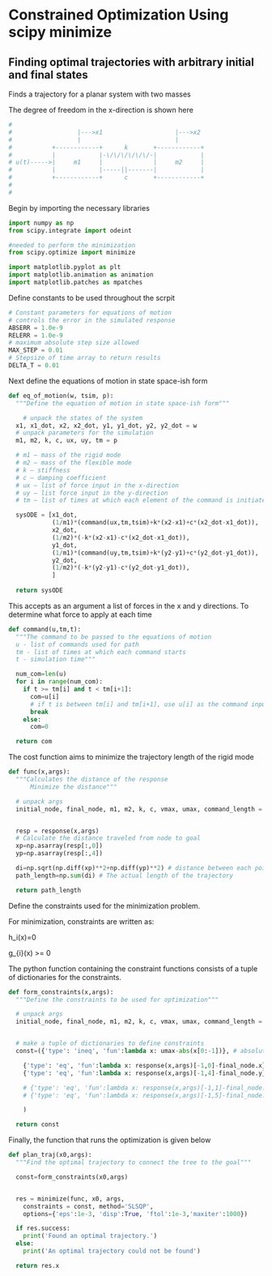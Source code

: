 # Constrained Optimization Using scipy minimize
## Finding optimal trajectories with arbitrary initial and final states


Finds a trajectory for a planar system with two masses

The degree of freedom in the x-direction is shown here
```python
# 
#                  |--->x1                    |--->x2
#                  |                          |
#           +------------+      k       +------------+
#           |            |-\/\/\/\/\/\/-|            |
# u(t)----->|     m1     |              |     m2     |
#           |            |-----||-------|            |
#           +------------+      c       +------------+
# 
#
```


Begin by importing the necessary libraries
```python
import numpy as np
from scipy.integrate import odeint

#needed to perform the minimization
from scipy.optimize import minimize

import matplotlib.pyplot as plt
import matplotlib.animation as animation
import matplotlib.patches as mpatches
```
Define constants to be used throughout the scrpit
```python
# Constant parameters for equations of motion
# controls the error in the simulated response
ABSERR = 1.0e-9
RELERR = 1.0e-9
# maximum absolute step size allowed
MAX_STEP = 0.01
# Stepsize of time array to return results
DELTA_T = 0.01
```

Next define the equations of motion in state space-ish form
```python
def eq_of_motion(w, tsim, p):
  """Define the equation of motion in state space-ish form"""

	# unpack the states of the system
  x1, x1_dot, x2, x2_dot, y1, y1_dot, y2, y2_dot = w
  # unpack parameters for the simulation
  m1, m2, k, c, ux, uy, tm = p

  # m1 – mass of the rigid mode
  # m2 – mass of the flexible mode
  # k – stiffness
  # c – damping coefficient
  # ux – list of force input in the x-direction
  # uy – list force input in the y-direction
  # tm – list of times at which each element of the command is initiated

  sysODE = [x1_dot,
            (1/m1)*(command(ux,tm,tsim)+k*(x2-x1)+c*(x2_dot-x1_dot)),
            x2_dot,
            (1/m2)*(-k*(x2-x1)-c*(x2_dot-x1_dot)),
            y1_dot,
            (1/m1)*(command(uy,tm,tsim)+k*(y2-y1)+c*(y2_dot-y1_dot)),
            y2_dot,
            (1/m2)*(-k*(y2-y1)-c*(y2_dot-y1_dot)),
            ]
    
  return sysODE
```

This accepts as an argument a list of forces in the x and y directions. To determine what force to apply at each time
```python
def command(u,tm,t):
  """The command to be passed to the equations of motion 
  u - list of commands used for path 
  tm - list of times at which each command starts
  t - simulation time"""

  num_com=len(u)
  for i in range(num_com):
    if t >= tm[i] and t < tm[i+1]:
      com=u[i]
      # if t is between tm[i] and tm[i+1], use u[i] as the command input
      break
    else:
      com=0

  return com
```

The cost function aims to minimize the trajectory length of the rigid mode
```python
def func(x,args):
  """Calculates the distance of the response
      Minimize the distance"""

  # unpack args
  initial_node, final_node, m1, m2, k, c, vmax, umax, command_length = args


  resp = response(x,args)
  # Calculate the distance traveled from node to goal
  xp=np.asarray(resp[:,0])
  yp=np.asarray(resp[:,4])

  di=np.sqrt(np.diff(xp)**2+np.diff(yp)**2) # distance between each point on path
  path_length=np.sum(di) # The actual length of the trajectory

  return path_length
```

Define the constraints used for the minimization problem.

For minimization, constraints are written as:

h_i(x)=0

g_{i}(x) >= 0

The python function containing the constraint functions consists of a tuple of dictionaries for the constraints.

```python
def form_constraints(x,args):
  """Define the constraints to be used for optimization"""

  # unpack args
  initial_node, final_node, m1, m2, k, c, vmax, umax, command_length = args


  # make a tuple of dictionaries to define constraints
  const=({'type': 'ineq', 'fun':lambda x: umax-abs(x[0:-1])}, # absolute value input must be less than maximum allowable input

    {'type': 'eq', 'fun':lambda x: response(x,args)[-1,0]-final_node.x}, # last coordinate of trajectory must reach goal
    {'type': 'eq', 'fun':lambda x: response(x,args)[-1,4]-final_node.y},

    # {'type': 'eq', 'fun':lambda x: response(x,args)[-1,1]-final_node.x_dot},
    # {'type': 'eq', 'fun':lambda x: response(x,args)[-1,5]-final_node.y_dot},

    )

  return const
```

Finally, the function that runs the optimization is given below
```python
def plan_traj(x0,args):
  """Find the optimal trajectory to connect the tree to the goal"""

  const=form_constraints(x0,args)


  res = minimize(func, x0, args,
    constraints = const, method='SLSQP', 
    options={'eps':1e-3, 'disp':True, 'ftol':1e-3,'maxiter':1000})

  if res.success:
    print('Found an optimal trajectory.')
  else:
    print('An optimal trajectory could not be found')

  return res.x
```




